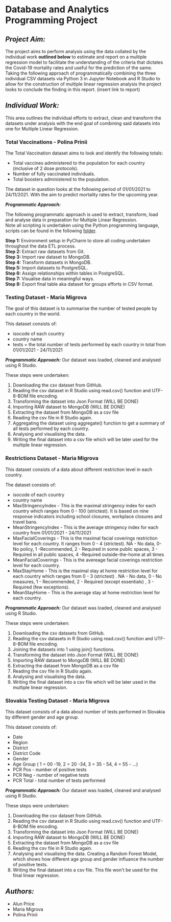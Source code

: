 # Database and Analytics Programming Project #

## *Project Aim:* ##

The project aims to perform analysis using the data collated by the individual work **outlined below** to estimate and report on a multiple regression model to facilitate the understanding of the criteria that dictates the Covid-19 mortality rates and useful for the prediction of the same.
Taking the following approach of programmatically combining the three individual CSV datasets via Python 3 in Jupyter Notebook and R Studio to allow for the construction of multiple linear regression analysis the project looks to conclude the finding in this report. (insert link to report) 

## *Individual Work:* ##

This area outlines the individual efforts to extract, clean and transform the datasets under analysis with the end goal of combining said datasets into one for Multiple Linear Regression.

### Total Vaccinations - Polina Prinii ###
The Total Vaccination dataset aims to look and identify the following totals:

- Total vaccines administered to the population for each country (inclusive of 2 dose protocols).
- Number of fully vaccinated individuals.
- Total boosters administered to the population.

The dataset in question looks at the following period of 01/01/2021 to 24/11/2021. With the aim to predict mortality rates for the upcoming year.

***Programmatic Approach:***

The following programmatic approach is used to extract, transform, load and analyse data in preparation for Multiple Linear Regression.<br />
Note all scripting is undertaken using the Python programming language, scripts can be found in the following [folder](https://github.com/polinaprinii/DAP-Project/tree/main/Vaccine_Analysis_by_Country).

**Step 1:** Environment setup in PyCharm to store all coding undertaken throughout the data ETL process.<br />
**Step 2:** Extract raw datasets from Git. <br />
**Step 3:** Import raw dataset to MongoDB.<br />
**Step 4:** Transform datasets in MongoDB.<br />
**Step 5:** Import datasets to PostgreSQL.<br />
**Step 6:** Assign relationships within tables in PostgreSQL.<br />
**Step 7:** Visualise data in meaningful ways.<br />
**Step 8:** Export final table aka dataset for groups efforts in CSV format. <br />

### Testing Dataset - Maria Migrova ###
The goal of this dataset is to summarise the number of tested people by each country in the world.

This dataset consists of: 
- isocode of each country
- country name
- tests = the total number of tests performed by each country in total from 01/01/2021 - 24/11/2021

***Programmatic Approach:***
Our dataset was loaded, cleaned and analysed using R Studio. 

These steps were undertaken:
1. Downloading the csv dataset from GitHub.
2. Reading the csv dataset in R Studio using read.csv() function and UTF-8-BOM file encoding.
3. Transforming the dataset into Json Format (WILL BE DONE)
4. Importing RAW dataset to MongoDB (WILL BE DONE)
5. Extracting the dataset from MongoDB as a csv file
6. Reading the csv file in R Studio again.
7. Aggregating the dataset using aggregate() function to get a summary of all tests performed by each country.
8. Analysing and visualising the data.
9. Writing the final dataset into a csv file which will be later used for the multiple linear regression.


### Restrictions Dataset - Maria Migrova ###
This dataset consists of a data about different restriction level in each country.

The dataset consists of: 
- isocode of each country
- country name
- MaxStringencyIndex - This is the maximal stringency index for each country which ranges from 0 - 100 (strictest). It is based on nine response indicators including school closures, workplace closures and travel bans.
- MeanStringencyIndex - This is the average stringency index for each country from 01/01/2021 - 24/11/2021
- MaxFacialCoverings - This is the maximal facial coverings restriction level for each country. It ranges from 0 - 4 (strictest). NA - No data, 0- No policy, 1 -Recommended, 2 - Required in some public spaces, 3 - Required in all public spaces, 4 -Required outside-the-home at all times 
- MeanFacialCoverings - This is the avereage facial coverings restriction level for each country.
- MaxStayHome - This is the maximal stay at home restriction level for each country which ranges from 0 - 3 (strictest) . NA - No data, 0 - No measures, 1 - Recommended, 2 - Required (except essentials) , 3 - Required (few exceptions).
- MeanStayHome - This is the average stay at home restriction level for each country.


***Programmatic Approach:***
Our dataset was loaded, cleaned and analysed using R Studio.

These steps were undertaken: 
1. Downloading the csv datasets from GitHub.
2. Reading the csv datasets in R Studio using read.csv() function and UTF-8-BOM file encoding.
3. Joining the datasets into 1 using join() functions.
4. Transforming the dataset into Json Format (WILL BE DONE)
5. Importing RAW dataset to MongoDB (WILL BE DONE)
6. Extracting the dataset from MongoDB as a csv file
7. Reading the csv file in R Studio again.
8. Analysing and visualising the data.
9. Writing the final dataset into a csv file which will be later used in the multiple linear regression.


### Slovakia Testing Dataset - Maria Migrova ###
This dataset consists of a data about number of tests performed in Slovakia by different gender and age group.

This dataset consists of: 
- Date
- Region 
- District
- District Code
- Gender
- Age Group ( 1 = 00 -19, 2 = 20 -34, 3 = 35 - 54, 4 = 55 - ...)
- PCR Pos - number of positive tests
- PCR Neg - number of negative tests
- PCR Total - total number of tests performed

***Programmatic Approach:***
Our dataset was loaded, cleaned and analysed using R Studio.

These steps were undertaken: 
1. Downloading the csv dataset from GitHub.
2. Reading the csv dataset in R Studio using read.csv() function and UTF-8-BOM file encoding.
3. Transforming the dataset into Json Format (WILL BE DONE)
4. Importing RAW dataset to MongoDB (WILL BE DONE)
5. Extracting the dataset from MongoDB as a csv file
6. Reading the csv file in R Studio again.
7. Analysing and visualising the data. Creating a Random Forest Model, which shows how different age group and gender influance the number of positive tests.
9. Writing the final dataset into a csv file. This file won't be used for the final linear regression.

## *Authors:* ##
- Alun Price
- Maria Migrova
- Polina Prinii


